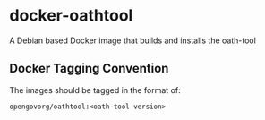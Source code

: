 # docker-oathtool
A Debian based Docker image that builds and installs the oath-tool

## Docker Tagging Convention
The images should be tagged in the format of:

```
opengovorg/oathtool:<oath-tool version>
```
